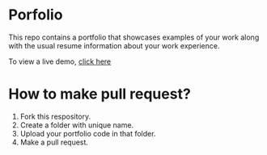 # Porfolio
This repo contains a portfolio that showcases examples of your work along with the usual resume information about your work experience.

To view a live demo, [click here](https://itsmnsi.000webhostapp.com/portfolio/)

# How to make pull request?
1. Fork this respository.
2. Create a folder with unique name.
3. Upload your portfolio code in that folder.
4. Make a pull request. 


